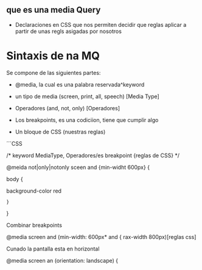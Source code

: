 ## que es una media Query

- Declaraciones en CSS que nos permiten decidir que reglas aplicar a partir de unas regls asigadas por nosotros

# Sintaxis de na MQ

Se compone de las siguientes partes:
- @media, la cual es una palabra reservada^keyword

- un tipo de media (screen, print, all, speech) [Media Type] 

- Operadores (and, not, only) [Operadores]

- Los breakpoints, es una codiciion, tiene que cumplir algo

- Un bloque de CSS (nuestras reglas)

´´´CSS

/* keyword  MediaType, Operadores/es breakpoint {reglas de CSS} */

@meida not|only|notonly sceen and {min-widht 600px} {

body {

background-color red

    }
}

Combinar breakpoints

@media screen and (min-width: 600px* and { rax-width 800px)[reglas css]

Cunado la pantalla esta en horizontal

@media screen an (orientation: landscape) {


